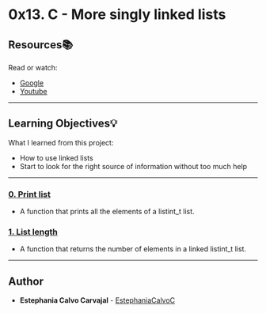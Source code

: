 # 0x13. C - More singly linked lists

## Resources:books:
Read or watch:
* [Google](https://intranet.hbtn.io/rltoken/VxmJXbHtjDMJAKj7dU-6sg)
* [Youtube](https://intranet.hbtn.io/rltoken/PqebvZ1ey95sB8eDiYl8_A)

---
## Learning Objectives:bulb:
What I learned from this project:

* How to use linked lists
* Start to look for the right source of information without too much help

---
### [0. Print list](./0-print_listint.c)
* A function that prints all the elements of a listint_t list.

### [1. List length](./1-listint_len.c)
* A function that returns the number of elements in a linked listint_t list.

<!---
### [2. Add node](./2-add_nodeint.c)
* A function that adds a new node at the beginning of a listint_t list.


### [3. Add node at the end](./3-add_nodeint_end.c)
* A function that adds a new node at the end of a listint_t list.


### [4. Free list](./4-free_listint.c)
* A function that frees a listint_t list.


### [5. Free](./5-free_listint2.c)
* A function that frees a listint_t list.


### [6. Pop](./6-pop_listint.c)
* A function that deletes the head node of a listint_t linked list, and returns the head node’s data (n).


### [7. Get node at index](./7-get_nodeint.c)
* A function that returns the nth node of a listint_t linked list.


### [8. Sum list](./8-sum_listint.c)
* A function that returns the sum of all the data (n) of a listint_t linked list.


### [9. Insert](./9-insert_nodeint.c)
* A function that inserts a new node at a given position.


### [10. Delete at index](./10-delete_nodeint.c)
* A function that deletes the node at index index of a listint_t linked list.
-->
---

## Author
* **Estephania Calvo Carvajal** - [EstephaniaCalvoC](https://github.com/EstephaniaCalvoC)
